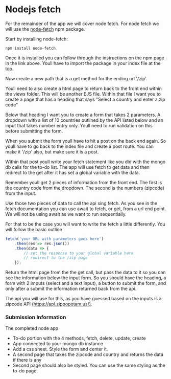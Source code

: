 #  Nodejs fetch

For the remainder of the app we will cover node fetch. For node fetch we will use the [node-fetch](https://www.npmjs.com/package/node-fetch) npm package. 

Start by installing node-fetch:
```console
npm install node-fetch
```

Once it is installed you can follow through the instructions on the npm page in the link above. Youll have to import the package in your index file at the top. 

Now create a new path that is a get method for the ending url '/zip'.

Youll need to also create a html page to return back to the front end within the views folder. This will be another EJS file. Within that file I want you to create a page that has a heading that says "Select a country and enter a zip code"

Below that heading I want you to create a form that takes 2 parameters. A dropdown with a list of 10 countries outlined by the API listed below and an input that takes number entry only. Youll need to run validation on this before submitting the form.

When you submit the form youll have to hit a post on the back end again. So youll have to go back to the index file and create a post route. You can make it '/zip' also, but make sure it is a post. 

Within that post youll write your fetch statement like you did with the mongo db calls for the to-do list. The app will use fetch to get data and then redirect to the get after it has set a global variable with the data.

Remember youll get 2 pieces of information from the front end. The first is the country code from the dropdown. The second is the numbers (zipcode) from the input. 

Use those two pieces of data to call the api sing fetch. As you see in the fetch documentation you can use await to fetch, or get, from a url end point. We will not be using await as we want to run sequentially.

For that to be the case you will want to write the fetch a little differently. You will follow the basic outline
```javascript
fetch('your URL with parameters goes here')
    .then(res => res.json())
    .then(data => {
        // set the response to your global variable here
        // redirect to the /zip page
    });
```

Return the html page from the the get call, but pass the data to it so you can see the information below the input form. So you should have the heading, a form with 2 imputs (select and a text input), a button to submit the form, and only after a submit the information returned back from the api.

The api you will use for this, as you have guessed based on the inputs is a zipcode API [(https://api.zippopotam.us/)](https://api.zippopotam.us/). 

### Submission Information
The completed node app
- To-do portion with the 4 methods, fetch, delete, update, create
- App connected to your mongo db instance
- Add a css sheet. Style the form and center it. 
- A second page that takes the zipcode and country and returns the data if there is any
- Second page should also be styled. You can use the same styling as the to-do page.
